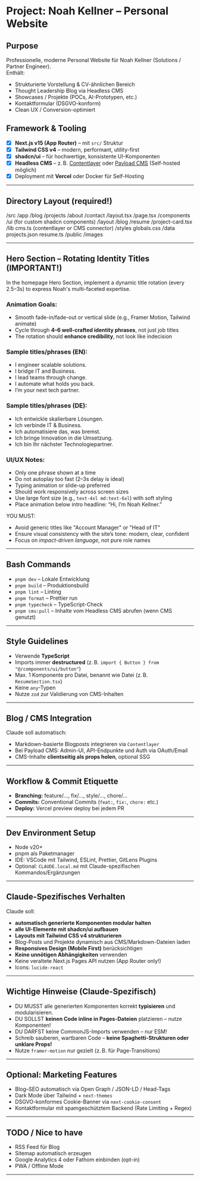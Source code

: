 # Project: Noah Kellner – Personal Website
## Purpose
Professionelle, moderne Personal Website für Noah Kellner (Solutions / Partner Engineer).  
Enthält:
- Strukturierte Vorstellung & CV-ähnlichen Bereich
- Thought Leadership Blog via Headless CMS
- Showcases / Projekte (POCs, AI-Prototypen, etc.)
- Kontaktformular (DSGVO-konform)
- Clean UX / Conversion-optimiert

## Framework & Tooling
- [x] **Next.js v15 (App Router)** – mit `src/` Struktur
- [x] **Tailwind CSS v4** – modern, performant, utility-first
- [x] **shadcn/ui** – für hochwertige, konsistente UI-Komponenten
- [x] **Headless CMS** – z. B. [Contentlayer](https://www.contentlayer.dev/) oder [Payload CMS](https://payloadcms.com) (Self-hosted möglich)
- [x] Deployment mit **Vercel** oder Docker für Self-Hosting

---

## Directory Layout (required!)
/src
    /app
        /blog
        /projects
        /about
        /contact
        /layout.tsx
        /page.tsx
    /components
        /ui (for custom shadcn components)
        /layout
        /blog
        /resume
        /project-card.tsx
    /lib
        cms.ts (contentlayer or CMS connector)
    /styles
        globals.css
    /data
        projects.json
    resume.ts
    /public
        /images

---

## Hero Section – Rotating Identity Titles (IMPORTANT!)

In the homepage Hero Section, implement a dynamic title rotation (every 2.5–3s) to express Noah's multi-faceted expertise.

### Animation Goals:
- Smooth fade-in/fade-out or vertical slide (e.g., Framer Motion, Tailwind animate)
- Cycle through **4–6 well-crafted identity phrases**, not just job titles
- The rotation should **enhance credibility**, not look like indecision

### Sample titles/phrases (EN):
- I engineer scalable solutions.
- I bridge IT and Business.
- I lead teams through change.
- I automate what holds you back.
- I’m your next tech partner.

### Sample titles/phrases (DE):
- Ich entwickle skalierbare Lösungen.
- Ich verbinde IT & Business.
- Ich automatisiere das, was bremst.
- Ich bringe Innovation in die Umsetzung.
- Ich bin Ihr nächster Technologiepartner.

### UI/UX Notes:
- Only one phrase shown at a time
- Do not autoplay too fast (2–3s delay is ideal)
- Typing animation or slide-up preferred
- Should work responsively across screen sizes
- Use large font size (e.g., `text-4xl md:text-6xl`) with soft styling
- Place animation below intro headline: “Hi, I’m Noah Kellner.”

YOU MUST:
- Avoid generic titles like "Account Manager" or "Head of IT"
- Ensure visual consistency with the site’s tone: modern, clear, confident
- Focus on *impact-driven language*, not pure role names

---

## Bash Commands
- `pnpm dev` – Lokale Entwicklung
- `pnpm build` – Produktionsbuild
- `pnpm lint` – Linting
- `pnpm format` – Prettier run
- `pnpm typecheck` – TypeScript-Check
- `pnpm cms:pull` – Inhalte vom Headless CMS abrufen (wenn CMS genutzt)

---

## Style Guidelines
- Verwende **TypeScript**
- Imports immer **destructured** (z. B. `import { Button } from "@/components/ui/button"`)
- Max. 1 Komponente pro Datei, benannt wie Datei (z. B. `ResumeSection.tsx`)
- Keine `any`-Typen
- Nutze `zod` zur Validierung von CMS-Inhalten

---

## Blog / CMS Integration
Claude soll automatisch:
- Markdown-basierte Blogposts integrieren via `Contentlayer`
- Bei Payload CMS: Admin-UI, API-Endpunkte und Auth via OAuth/Email
- CMS-Inhalte **clientseitig als props holen**, optional SSG

---

## Workflow & Commit Etiquette
- **Branching:** feature/..., fix/..., style/..., chore/...
- **Commits:** Conventional Commits (`feat:`, `fix:`, `chore:` etc.)
- **Deploy:** Vercel preview deploy bei jedem PR

---

## Dev Environment Setup
- Node v20+
- pnpm als Paketmanager
- IDE: VSCode mit Tailwind, ESLint, Prettier, GitLens Plugins
- Optional: `CLAUDE.local.md` mit Claude-spezifischen Kommandos/Ergänzungen

---

## Claude-Spezifisches Verhalten
Claude soll:
- **automatisch generierte Komponenten modular halten**
- **alle UI-Elemente mit shadcn/ui aufbauen**
- **Layouts mit Tailwind CSS v4 strukturieren**
- Blog-Posts und Projekte dynamisch aus CMS/Markdown-Dateien laden
- **Responsives Design (Mobile First)** berücksichtigen
- **Keine unnötigen Abhängigkeiten** verwenden
- Keine veraltete Next.js Pages API nutzen (App Router only!)
- Icons: `lucide-react`

---

## Wichtige Hinweise (Claude-Spezifisch)
- DU MUSST alle generierten Komponenten korrekt **typisieren** und modularisieren.
- DU SOLLST **keinen Code inline in Pages-Dateien** platzieren – nutze Komponenten!
- DU DARFST keine CommonJS-Imports verwenden – nur ESM!
- Schreib sauberen, wartbaren Code – **keine Spaghetti-Strukturen oder unklare Props!**
- Nutze `framer-motion` nur gezielt (z. B. für Page-Transitions)

---

## Optional: Marketing Features
- Blog–SEO automatisch via Open Graph / JSON-LD / Head-Tags
- Dark Mode über Tailwind + `next-themes`
- DSGVO-konformes Cookie-Banner via `next-cookie-consent`
- Kontaktformular mit spamgeschütztem Backend (Rate Limiting + Regex)

---

## TODO / Nice to have
- RSS Feed für Blog
- Sitemap automatisch erzeugen
- Google Analytics 4 oder Fathom einbinden (opt-in)
- PWA / Offline Mode

---
